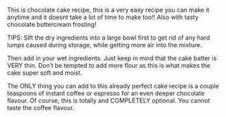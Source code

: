 This is chocolate cake recipe,
this is a very easy recipe 
you can make it anytime and it doesnt take a lot of time to make too!!
Also with tasty chocolate buttercream frosting!

TIPS: Sift the dry ingredients into a large bowl first to get rid of any hard lumps caused during storage, while getting more air into the mixture.

Then add in your wet ingredients. Just keep in mind that the cake batter is VERY thin. Don’t be tempted to add more flour as this is what makes the cake super soft and moist.

The ONLY thing you can add to this already perfect cake recipe is a couple teaspoons of instant coffee or espresso for an even deeper chocolate flavour. Of course, this is totally and COMPLETELY optional. You cannot taste the coffee flavour.